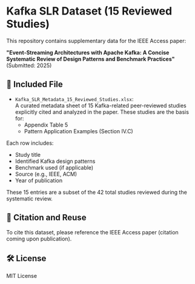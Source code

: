# Kafka SLR Dataset (15 Reviewed Studies)

This repository contains supplementary data for the IEEE Access paper:

**"Event‑Streaming Architectures with Apache Kafka: A Concise Systematic Review of Design Patterns and Benchmark Practices"**  
(Submitted: 2025)

## 📄 Included File

- `Kafka_SLR_Metadata_15_Reviewed_Studies.xlsx`:  
  A curated metadata sheet of 15 Kafka-related peer-reviewed studies explicitly cited and analyzed in the paper. These studies are the basis for:
  - Appendix Table 5
  - Pattern Application Examples (Section IV.C)

Each row includes:
- Study title
- Identified Kafka design patterns
- Benchmark used (if applicable)
- Source (e.g., IEEE, ACM)
- Year of publication

These 15 entries are a subset of the 42 total studies reviewed during the systematic review.

## 🔗 Citation and Reuse

To cite this dataset, please reference the IEEE Access paper (citation coming upon publication).

## 🛠 License

MIT License
